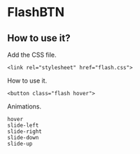 # FlashBTN

## How to use it?


<p>Add the CSS file.</p>

```
<link rel="stylesheet" href="flash.css">
```

<p>How to use it.</p>

```
<button class="flash hover">
```
<p>Animations.</p>

```
hover
slide-left
slide-right
slide-down
slide-up
```
